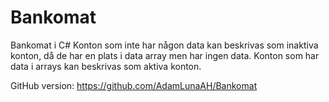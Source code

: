# Bankomat
 Bankomat i C#
 Konton som inte har någon data kan beskrivas som inaktiva konton, då de har en plats i data array men har ingen data.
 Konton som har data i arrays kan beskrivas som aktiva konton.

 GitHub version: https://github.com/AdamLunaAH/Bankomat

